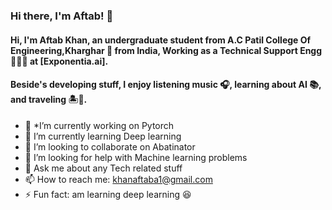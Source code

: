 ### Hi there, I'm Aftab! 👋

#### Hi, I'm Aftab Khan, an undergraduate student from A.C Patil College Of Engineering,Kharghar 🚀 from India, Working as a Technical Support Engg 🙍🏽‍♂️ at [Exponentia.ai].

#### Beside's developing stuff, I enjoy listening music 🎧, learning about AI 📚, and traveling 🏝️🗻.

- 🔭 *I’m currently working on Pytorch
- 🌱 I’m currently learning Deep learning
- 👯 I’m looking to collaborate on Abatinator
- 🤔 I’m looking for help with Machine learning problems
- 💬 Ask me about any Tech related stuff
- 📫 How to reach me: khanaftaba1@gmail.com
- ⚡ Fun fact: am learning deep learning 😆

